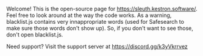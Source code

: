 Welcome! This is the open-source page for https://sleuth.kestron.software/. Feel free to look around at the way the code works. As a warning, blacklist.js contains very innappropriate words (used for Safesearch to make sure those words don't show up). So, if you don't want to see those, don't open blacklist.js.

Need support? Visit the support server at https://discord.gg/k3yVkrrvez
